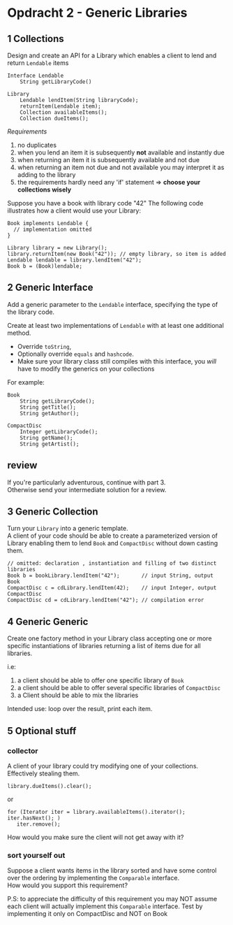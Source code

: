 Opdracht 2 - Generic Libraries
==============================

## 1 Collections
Design and create an API for a Library which enables a client to lend and return `Lendable` items


    Interface Lendable
        String getLibraryCode()

	Library
		Lendable lendItem(String libraryCode);
		returnItem(Lendable item); 
		Collection availableItems();
		Collection dueItems();
 
_Requirements_

1. no duplicates
2. when you lend an item it is subsequently __not__ available and instantly due  
3. when returning an item it is subsequently available and not due  
4. when returning an item not due and not available you may interpret it as adding to the library  
5. the requirements hardly need any 'if' statement => __choose your collections wisely__


Suppose you have a book with library code "42"
The following code illustrates how a client would use your Library:

    Book implements Lendable {
      // implementation omitted 
    }
    
    Library library = new Library();
    library.returnItem(new Book("42")); // empty library, so item is added
    Lendable lendable = library.lendItem("42");
    Book b = (Book)lendable;

## 2 Generic Interface
Add a generic parameter to the `Lendable` interface, specifying the type of the library code.

Create at least two implementations of `Lendable` with at least one additional method.

 * Override `toString`,  
 * Optionally override `equals` and `hashcode`.  
 * Make sure your library class still compiles with this interface, you _will_ have to modify the generics on your collections
 
For example: 

    Book
        String getLibraryCode();
        String getTitle();
        String getAuthor();
	
    CompactDisc
        Integer getLibraryCode();
        String getName();
        String getArtist();


## review
If you're particularly adventurous, continue with part 3.  
Otherwise send your intermediate solution for a review.
 		
## 3 Generic Collection
Turn your `Library` into a generic template.  
A client of your code should be able to create a parameterized version of Library enabling them to lend `Book` and `CompactDisc` without down casting them.

	// omitted: declaration , instantiation and filling of two distinct libraries
    Book b = bookLibrary.lendItem("42");       // input String, output Book
    CompactDisc c = cdLibrary.lendItem(42);    // input Integer, output CompactDisc
    CompactDisc cd = cdLibrary.lendItem("42"); // compilation error


## 4 Generic Generic
Create one factory method in your Library class accepting one or more specific instantiations of libraries returning a list of items due for all libraries.  

i.e:
 
1. a client should be able to offer one specific library of `Book`  
2. a client should be able to offer several specific libraries of `CompactDisc`  
3. a Client should be able to mix the libraries

Intended use: loop over the result, print each item. 

## 5 Optional stuff
### collector
A client of your library could try modifying one of your collections. Effectively stealing them.

    library.dueItems().clear();
    
or    

    for (Iterator iter = library.availableItems().iterator(); iter.hasNext(); )       
       iter.remove();
         
How would you make sure the client will not get away with it?

### sort yourself out
Suppose a client wants items in the library sorted and have some control over the ordering by implementing the `Comparable` interface.   
How would you support this requirement?

P.S: to appreciate the difficulty of this requirement you may NOT assume each client will actually implement this `Comparable` interface.
Test by implementing it only on CompactDisc and NOT on Book

 

